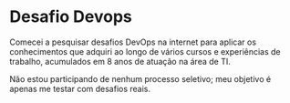 # Desafio Devops

Comecei a pesquisar desafios DevOps na internet para aplicar os conhecimentos que adquiri ao longo de vários cursos e experiências de trabalho, acumulados em 8 anos de atuação na área de TI.

Não estou participando de nenhum processo seletivo; meu objetivo é apenas me testar com desafios reais.